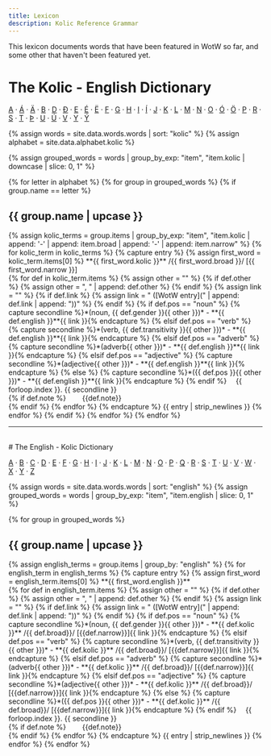 ```yaml
---
title: Lexicon
description: Kolic Reference Grammar
---
```


This lexicon documents words that have been featured in WotW so far, and some other that haven't been featured yet.

# The Kolic - English Dictionary

[A](#ke-a) · [Á](#ke-á) · [Ä](#ke-ä) · [B](#ke-b) · [D](#ke-d) · [Ð](#ke-ð) · [E](#ke-e) · [É](#ke-é) · [Ë](#ke-ë) · [F](#ke-f) · [G](#ke-g) · [H](#ke-h) · [I](#ke-i) · [Í](#ke-í) · [J](#ke-j) · [K](#ke-k) · [L](#ke-l) · [M](#ke-m) · [N](#ke-n) · [O](#ke-o) · [Ó](#ke-ó) · [Ö](#ke-ö) · [P](#ke-p) · [R](#ke-r) · [S](#ke-s) · [T](#ke-t) · [Þ](#ke-þ) · [U](#ke-u) · [Ú](#ke-ú) · [V](#ke-v) · [Y](#ek-y) · [Ý](#ke-ý)

{% assign words = site.data.words.words | sort: "kolic" %}
{% assign alphabet = site.data.alphabet.kolic %}


{% assign grouped_words = words | group_by_exp: "item", "item.kolic | downcase | slice: 0, 1" %}

{% for letter in alphabet %}
{% for group in grouped_words %}
{% if group.name == letter %}
<h2 id="ke-{{ group.name }}">{{ group.name | upcase }}</h2>
{% assign kolic_terms = group.items | group_by_exp: "item", "item.kolic | append: '-' | append: item.broad | append: '-' | append: item.narrow" %}
{% for kolic_term in kolic_terms %}
{% capture entry %}
{% assign first_word = kolic_term.items[0] %}
**{{ first_word.kolic }}** /{{ first_word.broad }}/ [{{ first_word.narrow }}]<br>
{% for def in kolic_term.items %}
{% assign other = "" %}
{% if def.other %}
{% assign other = ", " | append: def.other %}
{% endif %}
{% assign link = "" %}
{% if def.link %}
{% assign link = " ([WotW entry](" | append: def.link | append: "))" %}
{% endif %}
{% if def.pos == "noun" %}
{% capture secondline %}*(noun, {{ def.gender }}{{ other }})* - **{{ def.english }}**{{ link }}{% endcapture %}
{% elsif def.pos == "verb" %}
{% capture secondline %}*(verb, {{ def.transitivity }}{{ other }})* - **{{ def.english }}**{{ link }}{% endcapture %}
{% elsif def.pos == "adverb" %}
{% capture secondline %}*(adverb{{ other }})* - **{{ def.english }}**{{ link }}{% endcapture %}
{% elsif def.pos == "adjective" %}
{% capture secondline %}*(adjective{{ other }})* - **{{ def.english }}**{{ link }}{% endcapture %}
{% else %}
{% capture secondline %}*({{ def.pos }}{{ other }})* - **{{ def.english }}**{{ link }}{% endcapture %}
{% endif %}
&emsp;{{ forloop.index }}. {{ secondline }}<br>
{% if def.note %}
&emsp;&emsp;{{def.note}}<br>
{% endif %}
{% endfor %}
{% endcapture %}
{{ entry | strip_newlines }}
{% endfor %}
{% endif %}
{% endfor %}
{% endfor %}

---
<br>
# The English - Kolic Dictionary

[A](#ek-a) · [B](#ek-b) · [C](#ek-c) · [D](#ek-d) · [E](#ek-e) · [F](#ek-f) · [G](#ek-g) · [H](#ek-h) · [I](#ek-i) · [J](#ek-j) · [K](#ek-k) · [L](#ek-l) · [M](#ek-M) · [N](#ek-n) · [O](#ek-o) · [P](#ek-p) · [Q](#ek-q) · [R](#ek-r) · [S](#ek-s) · [T](#ek-t) · [U](#ek-u) · [V](#ek-v) · [W](#ek-w) · [X](#ek-x) · [Y](#ek-y) · [Z](#ek-z) 

{% assign words = site.data.words.words | sort: "english" %}
{% assign grouped_words = words | group_by_exp: "item", "item.english | slice: 0, 1" %}

{% for group in grouped_words %}
<h2 id="ek-{{ group.name }}">{{ group.name | upcase }}</h2>
{% assign english_terms = group.items | group_by: "english" %}
{% for english_term in english_terms %}
{% capture entry %}
{% assign first_word = english_term.items[0] %}
**{{ first_word.english }}** <br>
{% for def in english_term.items %}
{% assign other = "" %}
{% if def.other %}
{% assign other = ", " | append: def.other %}
{% endif %}
{% assign link = "" %}
{% if def.link %}
{% assign link = " ([WotW entry](" | append: def.link | append: "))" %}
{% endif %}
{% if def.pos == "noun" %}
{% capture secondline %}*(noun, {{ def.gender }}{{ other }})* - **{{ def.kolic }}** /{{ def.broad}}/ [{{def.narrow}}]{{ link }}{% endcapture %}
{% elsif def.pos == "verb" %}
{% capture secondline %}*(verb, {{ def.transitivity }}{{ other }})* - **{{ def.kolic }}** /{{ def.broad}}/ [{{def.narrow}}]{{ link }}{% endcapture %}
{% elsif def.pos == "adverb" %}
{% capture secondline %}*(adverb{{ other }})* - **{{ def.kolic }}** /{{ def.broad}}/ [{{def.narrow}}]{{ link }}{% endcapture %}
{% elsif def.pos == "adjective" %}
{% capture secondline %}*(adjective{{ other }})* - **{{ def.kolic }}** /{{ def.broad}}/ [{{def.narrow}}]{{ link }}{% endcapture %}
{% else %}
{% capture secondline %}*({{ def.pos }}{{ other }})* - **{{ def.kolic }}** /{{ def.broad}}/ [{{def.narrow}}]{{ link }}{% endcapture %}
{% endif %}
&emsp;{{ forloop.index }}. {{ secondline }}<br>
{% if def.note %}
&emsp;&emsp;{{def.note}}<br>
{% endif %}
{% endfor %}
{% endcapture %}
{{ entry | strip_newlines }}
{% endfor %}
{% endfor %}

